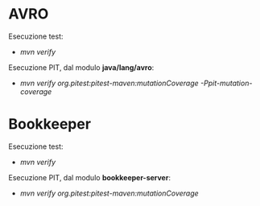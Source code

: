 # AVRO

Esecuzione test:

- *mvn verify*

Esecuzione PIT, dal modulo **java/lang/avro**:

- *mvn verify org.pitest:pitest-maven:mutationCoverage -Ppit-mutation-coverage*

# Bookkeeper

Esecuzione test:

- *mvn verify*

Esecuzione PIT, dal modulo **bookkeeper-server**:

- *mvn verify org.pitest:pitest-maven:mutationCoverage*